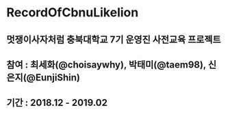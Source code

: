 # RecordOfCbnuLikelion
## 멋쟁이사자처럼 충북대학교 7기 운영진 사전교육 프로젝트
## 참여 : 최세화(@choisaywhy), 박태미(@taem98), 신은지(@EunjiShin)
## 기간 : 2018.12 - 2019.02
